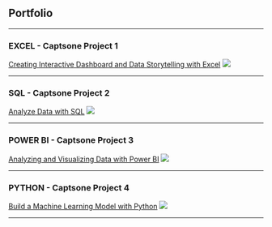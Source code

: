 ## Portfolio

---

### EXCEL - Captsone Project 1 

[Creating Interactive Dashboard and Data Storytelling with Excel](/sample_page)
<img src="images/dummy_thumbnail.jpg?raw=true"/>


---

### SQL - Captsone Project 2

[Analyze Data with SQL](/pdf/sample_presentation.pdf)
<img src="images/dummy_thumbnail.jpg?raw=true"/>


---

### POWER BI - Captsone Project 3

[Analyzing and Visualizing Data with Power BI](http://example.com/)
<img src="images/dummy_thumbnail.jpg?raw=true"/>


---

### PYTHON - Captsone Project 4

[Build a Machine Learning Model with Python](/sample_page)
<img src="images/dummy_thumbnail.jpg?raw=true"/>



---
<!-- p style="font-size:11px">Page template forked from <a href="https://github.com/evanca/quick-portfolio">evanca</a></p>
<!-- Remove above link if you don't want to attibute -->
